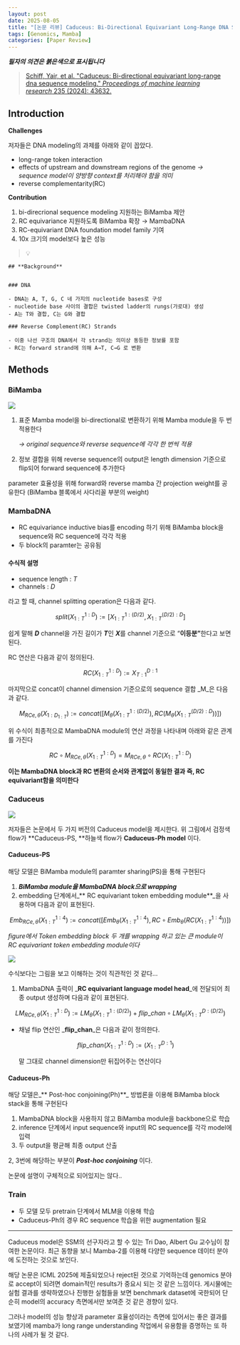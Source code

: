 ```yaml
---
layout: post
date: 2025-08-05
title: "[논문 리뷰] Caduceus: Bi-Directional Equivariant Long-Range DNA Sequence Modeling"
tags: [Genomics, Mamba]
categories: [Paper Review]
---
```


<span class="notion-red">_**필자의 의견은 붉은색으로 표시됩니다**_</span>


> [Schiff, Yair, et al. "Caduceus: Bi-directional equivariant long-range dna sequence modeling." ](https://pmc.ncbi.nlm.nih.gov/articles/PMC12189541/)[_Proceedings of machine learning research_](https://pmc.ncbi.nlm.nih.gov/articles/PMC12189541/)[ 235 (2024): 43632.](https://pmc.ncbi.nlm.nih.gov/articles/PMC12189541/)



## Introduction


**Challenges**


저자들은 DNA modeling의 과제를 아래와 같이 꼽았다.

- long-range token interaction
- effects of upstream and downstream regions of the genome 
_→ sequence model이 양방향 context를 처리해야 함을 의미_
- reverse complementarity(RC)

**Contribution**

1. bi-direcrional sequence modeling 지원하는 BiMamba 제안
1. RC equivariance 지원하도록 BiMamba 확장 → MambaDNA
1. RC-equivariant DNA foundation model family 기여
1. 10x 크기의 model보다 높은 성능

> 💡 


	## **Background**


	### DNA

	- DNA는 A, T, G, C 네 가지의 nucleotide bases로 구성
	- nucleotide base 사이의 결합은 twisted ladder의 rungs(가로대) 생성
	- A는 T와 결합, C는 G와 결합

	### Reverse Complement(RC) Strands

	- 이중 나선 구조의 DNA에서 각 strand는 의미상 동등한 정보를 포함
	- RC는 forward strand에 의해 A→T, C→G 로 변환


## Methods



### BiMamba


![](https://prod-files-secure.s3.us-west-2.amazonaws.com/542b861c-36a8-4051-84e5-8804b6728dba/2c247d59-7815-4980-99f0-8f0d21f445a7/image.png?X-Amz-Algorithm=AWS4-HMAC-SHA256&X-Amz-Content-Sha256=UNSIGNED-PAYLOAD&X-Amz-Credential=ASIAZI2LB466RK4GBJ64%2F20251012%2Fus-west-2%2Fs3%2Faws4_request&X-Amz-Date=20251012T180108Z&X-Amz-Expires=3600&X-Amz-Security-Token=IQoJb3JpZ2luX2VjEIr%2F%2F%2F%2F%2F%2F%2F%2F%2F%2FwEaCXVzLXdlc3QtMiJHMEUCIQClPVXjflzOUAzQdAqKVP1luiPEViVrRm9%2Bw1zRH%2FWPpAIgU81CyoAMTvCVN%2BuCWcAtGyZrd2CPs6H3ss4DEas0uUgq%2FwMIMxAAGgw2Mzc0MjMxODM4MDUiDIbL4ru%2F1WcNlYOSZSrcA5DzqIa0h93zGNpjRzKuvDNc4HselipTBYwDhC1rtkH3vQQj8l%2BXDNz75pV49Bhvmvo%2FoU9NSkUoTrke3LBqQMwMRjKgTMrfb0Kb9Z2P0GM13%2B6D02UjP3ucKn0c9zgeec%2B%2B2ShGG%2Bv1JjxwA8TZkKX7ceuDWTe1my65IJ6OvU97ZD2pIxHUzI8qDJ7qYxt30evE%2BAKrVhVYT%2F4t8mxFwW0qcTedX16EuypR%2FTlC6KM1VtyrvnsAizADf7ESwkKAl5Jp%2FpIAL0R5oo3FCI0BAzLDfizjJ3h8JD4jKc5CSMK4%2FjzlIdjuNhDYA8r13EeIQO03Qmj%2BahjyUgdLhicfgCacd1VKrDzpH515rQsAvC3aBSUesT00CRTLalEy95aEPjNEvu0Bjox5Zw9FqHziTbO8FZcIrsKxRkfIbmSM3dWyspR%2BgdmSveOUYh4lKkP2IWi16rx9jqeTm5wjS56ptcwjlDcGkOvxTGuAJHXTgG%2BM3L5iD5PbwVuIyIDKQ8ofD8mtY2Q%2B25v3NOiLpebwLsLWsiozOAK7VTmCq3m2er64qpVsB5XOuJEmLGaSa%2FSAQYiRt6N15A6LoWGYKhJUuZWHsYmFENzpkj2fCwKaKZl0u3QHjgzvjqCxx3rRMMfLr8cGOqUBBMY1CAkUfxUSqyc18F067DD%2FjscPpAXCuK28oLSHMYEgawjH1zDW%2BreAb2aNgtbnwRQw3Ca%2FVuaJIMpck3T0MDBaze5C%2B6xiO7KdNPwCCoE8s%2B9HmxQ8gcv3vQihELU30iwwlqrDvTcM5ISR0XQScNh9Ajlfhfp2nmHjdSONRpUnNdvbfH%2Fio4hB2gXYpXtpPUusYdzFBszFrDR0svIEpZZNV0V%2F&X-Amz-Signature=063f471015b7ad27f51fdb373cb948fd6dc5a27d538221011a2b6654670b1287&X-Amz-SignedHeaders=host&x-amz-checksum-mode=ENABLED&x-id=GetObject)

1. 표준 Mamba model을 bi-directional로 변환하기 위해 Mamba module을 두 번 적용한다

	_→ original sequence와 reverse sequence에 각각 한 번씩 적용_

1. 정보 결합을 위해 reverse sequence의 output은 length dimension 기준으로 flip되어 forward sequence에 추가한다

parameter 효율성을 위해 forward와 reverse mamba 간 projection weight를 공유한다 (BiMamba 블록에서 사다리꼴 부분의 weight)



### MambaDNA

- RC equivariance inductive bias를 encoding 하기 위해 BiMamba block을 sequence와 RC sequence에 각각 적용
- 두 block의 paramter는 공유됨


#### 수식적 설명

- sequence length : _T_
- channels : _D_

라고 할 때,  channel splitting operation은 다음과 같다.


$$
split(X^{1:D}_{1:T}):=[X^{1:(D/2)}_{1:T},X^{(D/2):D}_{1:T}]
$$


<span class="notion-red">쉽게 말해 </span><span class="notion-red">_**D**_</span><span class="notion-red"> channel을 가진 길이가 </span><span class="notion-red">_**T**_</span><span class="notion-red">인 </span><span class="notion-red">_**X**_</span><span class="notion-red">를 channel 기준으로 “</span><span class="notion-red">**이등분”**</span><span class="notion-red">한다고 보면 된다.</span>


RC 연산은 다음과 같이 정의된다.


$$
RC(X^{1:D}_{1:T}):=X^{D:1}_{T:1}
$$


마지막으로 concat이 channel dimension 기준으로의 sequence 결합 _M_은 다음과 같다.


$$
M_{RCe,\theta}(X_{1:D_{1:T}}):=concat([M_{\theta}(X^{1:(D/2)}_{1:T}),RC(M_{\theta}(X^{(D/2):D}_{1:T}))])
$$


위 수식이 최종적으로 MambaDNA module의 연산 과정을 나타내며 아래와 같은 관계를 가진다


$$
RC\circ M_{RCe,\theta}(X^{1:D}_{1:T}) = M_{RCe,\theta} \circ RC(X^{1:D}_{1:T})
$$


**이는 MambaDNA block과 RC 변환의 순서와 관계없이 동일한 결과 즉, RC equivariant함을 의미한다**



### Caduceus


![](https://prod-files-secure.s3.us-west-2.amazonaws.com/542b861c-36a8-4051-84e5-8804b6728dba/f94a60d7-8145-473b-aef9-7c68d3ec604a/image.png?X-Amz-Algorithm=AWS4-HMAC-SHA256&X-Amz-Content-Sha256=UNSIGNED-PAYLOAD&X-Amz-Credential=ASIAZI2LB466RK4GBJ64%2F20251012%2Fus-west-2%2Fs3%2Faws4_request&X-Amz-Date=20251012T180108Z&X-Amz-Expires=3600&X-Amz-Security-Token=IQoJb3JpZ2luX2VjEIr%2F%2F%2F%2F%2F%2F%2F%2F%2F%2FwEaCXVzLXdlc3QtMiJHMEUCIQClPVXjflzOUAzQdAqKVP1luiPEViVrRm9%2Bw1zRH%2FWPpAIgU81CyoAMTvCVN%2BuCWcAtGyZrd2CPs6H3ss4DEas0uUgq%2FwMIMxAAGgw2Mzc0MjMxODM4MDUiDIbL4ru%2F1WcNlYOSZSrcA5DzqIa0h93zGNpjRzKuvDNc4HselipTBYwDhC1rtkH3vQQj8l%2BXDNz75pV49Bhvmvo%2FoU9NSkUoTrke3LBqQMwMRjKgTMrfb0Kb9Z2P0GM13%2B6D02UjP3ucKn0c9zgeec%2B%2B2ShGG%2Bv1JjxwA8TZkKX7ceuDWTe1my65IJ6OvU97ZD2pIxHUzI8qDJ7qYxt30evE%2BAKrVhVYT%2F4t8mxFwW0qcTedX16EuypR%2FTlC6KM1VtyrvnsAizADf7ESwkKAl5Jp%2FpIAL0R5oo3FCI0BAzLDfizjJ3h8JD4jKc5CSMK4%2FjzlIdjuNhDYA8r13EeIQO03Qmj%2BahjyUgdLhicfgCacd1VKrDzpH515rQsAvC3aBSUesT00CRTLalEy95aEPjNEvu0Bjox5Zw9FqHziTbO8FZcIrsKxRkfIbmSM3dWyspR%2BgdmSveOUYh4lKkP2IWi16rx9jqeTm5wjS56ptcwjlDcGkOvxTGuAJHXTgG%2BM3L5iD5PbwVuIyIDKQ8ofD8mtY2Q%2B25v3NOiLpebwLsLWsiozOAK7VTmCq3m2er64qpVsB5XOuJEmLGaSa%2FSAQYiRt6N15A6LoWGYKhJUuZWHsYmFENzpkj2fCwKaKZl0u3QHjgzvjqCxx3rRMMfLr8cGOqUBBMY1CAkUfxUSqyc18F067DD%2FjscPpAXCuK28oLSHMYEgawjH1zDW%2BreAb2aNgtbnwRQw3Ca%2FVuaJIMpck3T0MDBaze5C%2B6xiO7KdNPwCCoE8s%2B9HmxQ8gcv3vQihELU30iwwlqrDvTcM5ISR0XQScNh9Ajlfhfp2nmHjdSONRpUnNdvbfH%2Fio4hB2gXYpXtpPUusYdzFBszFrDR0svIEpZZNV0V%2F&X-Amz-Signature=9b9a8028dd2093ae94a2be3954866d19212e3cebb99f51a80ebc0223a68fe22f&X-Amz-SignedHeaders=host&x-amz-checksum-mode=ENABLED&x-id=GetObject)


저자들은 논문에서 두 가지 버전의 Caduceus model을 제시한다. 위 그림에서 검정색 flow가 **Caduceus-PS, **하늘색 flow가 **Caduceus-Ph model** 이다.



#### Caduceus-PS


해당 모델은 BiMamba module의 paramter sharing(PS)을 통해 구현된다

1. _**BiMamba module을 MambaDNA block으로 wrapping**_
1. embedding 단계에서_** RC equivariant token embedding module**_을 사용하며 다음과 같이 표현된다.

$$
Emb_{RCe,\theta}(X^{1:4}_{1:T}):=concat([Emb_{\theta}(X^{1:4}_{1:T}),RC \circ Emb_{\theta}(RC(X^{1:4}_{1:T}))])
$$


_figure에서 Token embedding block 두 개를 wrapping 하고 있는 큰 module이 RC equivariant token embedding module이다_


![](https://prod-files-secure.s3.us-west-2.amazonaws.com/542b861c-36a8-4051-84e5-8804b6728dba/b175e4da-71eb-4e91-8c23-a06dabe673c9/image.png?X-Amz-Algorithm=AWS4-HMAC-SHA256&X-Amz-Content-Sha256=UNSIGNED-PAYLOAD&X-Amz-Credential=ASIAZI2LB466RK4GBJ64%2F20251012%2Fus-west-2%2Fs3%2Faws4_request&X-Amz-Date=20251012T180108Z&X-Amz-Expires=3600&X-Amz-Security-Token=IQoJb3JpZ2luX2VjEIr%2F%2F%2F%2F%2F%2F%2F%2F%2F%2FwEaCXVzLXdlc3QtMiJHMEUCIQClPVXjflzOUAzQdAqKVP1luiPEViVrRm9%2Bw1zRH%2FWPpAIgU81CyoAMTvCVN%2BuCWcAtGyZrd2CPs6H3ss4DEas0uUgq%2FwMIMxAAGgw2Mzc0MjMxODM4MDUiDIbL4ru%2F1WcNlYOSZSrcA5DzqIa0h93zGNpjRzKuvDNc4HselipTBYwDhC1rtkH3vQQj8l%2BXDNz75pV49Bhvmvo%2FoU9NSkUoTrke3LBqQMwMRjKgTMrfb0Kb9Z2P0GM13%2B6D02UjP3ucKn0c9zgeec%2B%2B2ShGG%2Bv1JjxwA8TZkKX7ceuDWTe1my65IJ6OvU97ZD2pIxHUzI8qDJ7qYxt30evE%2BAKrVhVYT%2F4t8mxFwW0qcTedX16EuypR%2FTlC6KM1VtyrvnsAizADf7ESwkKAl5Jp%2FpIAL0R5oo3FCI0BAzLDfizjJ3h8JD4jKc5CSMK4%2FjzlIdjuNhDYA8r13EeIQO03Qmj%2BahjyUgdLhicfgCacd1VKrDzpH515rQsAvC3aBSUesT00CRTLalEy95aEPjNEvu0Bjox5Zw9FqHziTbO8FZcIrsKxRkfIbmSM3dWyspR%2BgdmSveOUYh4lKkP2IWi16rx9jqeTm5wjS56ptcwjlDcGkOvxTGuAJHXTgG%2BM3L5iD5PbwVuIyIDKQ8ofD8mtY2Q%2B25v3NOiLpebwLsLWsiozOAK7VTmCq3m2er64qpVsB5XOuJEmLGaSa%2FSAQYiRt6N15A6LoWGYKhJUuZWHsYmFENzpkj2fCwKaKZl0u3QHjgzvjqCxx3rRMMfLr8cGOqUBBMY1CAkUfxUSqyc18F067DD%2FjscPpAXCuK28oLSHMYEgawjH1zDW%2BreAb2aNgtbnwRQw3Ca%2FVuaJIMpck3T0MDBaze5C%2B6xiO7KdNPwCCoE8s%2B9HmxQ8gcv3vQihELU30iwwlqrDvTcM5ISR0XQScNh9Ajlfhfp2nmHjdSONRpUnNdvbfH%2Fio4hB2gXYpXtpPUusYdzFBszFrDR0svIEpZZNV0V%2F&X-Amz-Signature=43930790132974f2058f3b70c48f4c823324ee36d199a9316a3c7c108c2a2f0d&X-Amz-SignedHeaders=host&x-amz-checksum-mode=ENABLED&x-id=GetObject)


<span class="notion-red">수식보다는 그림을 보고 이해하는 것이 직관적인 것 같다…</span>

1. MambaDNA 출력이 _**RC equivariant language model head**_에 전달되어 최종 output 생성하며 다음과 같이 표현된다.

$$
LM_{RCe,\theta}(X^{1:D}_{1:T}):= LM_{\theta}(X^{1:(D/2)}_{1:T})+flip\_chan\circ LM_{\theta}(X^{D:(D/2)}_{1:T})
$$

- 채널 flip 연산인 _**flip\_chan**_은 다음과 같이 정의한다.

	$$
	flip\_chan(X^{1:D}_{1:T}):=(X^{D:1}_{1:T})
	$$


	말 그대로 channel dimension만 뒤집어주는 연산이다



#### Caduceus-Ph


해당 모델은_** Post-hoc conjoining(Ph)**_ 방법론을 이용해 BiMamba block stack을 통해 구현된다

1. MambaDNA block을 사용하지 않고 BiMamba module을 backbone으로 학습
1. inference 단계에서 input sequence와 input의 RC sequence를 각각 model에 입력
1. 두 output을 평균해 최종 output 산출

2, 3번에 해당하는 부분이 _**Post-hoc conjoining**_ 이다.


<span class="notion-red">논문에 설명이 구체적으로 되어있지는 않다..</span>



### Train

- 두 모델 모두 pretrain 단계에서 MLM을 이용해 학습
- Caduceus-Ph의 경우 RC sequence 학습을 위한 augmentation 필요

---


<span class="notion-red">Caduceus model은 SSM의 선구자라고 할 수 있는 Tri Dao, Albert Gu 교수님이 참여한 논문이다. 최근 동향을 보니 Mamba-2를 이용해 다양한 sequence 데이터 분야에 도전하는 것으로 보인다.</span>


<span class="notion-red">해당 논문은 ICML 2025에 제출되었으나 reject된 것으로 기억하는데 genomics 분야로 accept이 되려면 domain적인 results가 중요시 되는 것 같은 느낌이다. 게시물에는 실험 결과를 생략하였으나 진행한 실험들을 보면 benchmark dataset에 국한되어 단순히 model의 accuracy 측면에서만 보여준 것 같은 경향이 있다.</span>


<span class="notion-red">그러나 model의 성능 향상과 parameter 효율성이라는 측면에 있어서는 좋은 결과를 보였기에 mamba가 long range understanding 작업에서 유용함을 증명하는 또 하나의 사례가 될 것 같다.</span>

